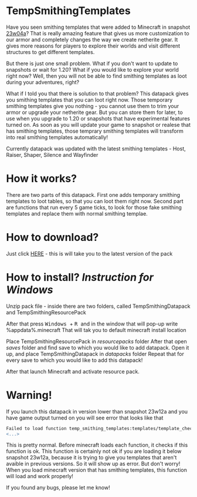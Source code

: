 # TempSmithingTemplates

Have you seen smithing templates that were added to Minecraft in snapshot [23w04a](https://www.minecraft.net/en-us/article/minecraft-snapshot-23w04a)?
That is really amazing feature that gives us more customization to our armor and completely changes the way we create netherite gear.
It gives more reasons for players to explore their worlds and visit different structures to get different templates.

But there is just one small problem.
What if you don't want to update to snapshots or wait for 1.20? What if you would like to explore your world right now?
Well, then you will not be able to find smithing templates as loot during your adventures, right?

What if I told you that there is solution to that problem?
This datapack gives you smithing templates that you can loot right now.
Those temporary smithing templates give you nothing - you cannot use them to trim your armor or upgrade your netherite gear.
But you can store them for later, to use when you upgrade to 1.20 or snapshots that have experimental features turned on.
As soon as you will update your game to snapshot or realese that has smithing templates, those temprary smithing templates will transform into real smithing templates automatically!

Currently datapack was updated with the latest smithing templates - Host, Raiser, Shaper, Silence and Wayfinder

# How it works?
There are two parts of this datapack.
First one adds temporary smithing templates to loot tables, so that you can loot them right now.
Second part are functions that run every 5 game ticks, to look for those fake smithing templates and replace them with normal smithing templae. 

# How to download?
Just click [HERE](https://github.com/MrUb3r/TempSmithing/releases/download/TempSmithingV1.3/TempSmithingV1.3.zip) - this is will take you to the latest version of the pack

# How to install? *Instruction for Windows*
Unzip pack file - inside there are two folders, called TempSmithingDatapack and TempSmithingResourcePack

After that press <kbd> Windows </kbd> +  <kbd> R </kbd> and in the window that will pop-up write %appdata%\.minecraft
That will tak you to default minecraft install location

Place TempSmithingResourcePack in *resourcepacks* folder
After that open *saves* folder and find save to which you would like to add datapack. Open it up, and place TempSmithingDatapack in *datapacks* folder
Repeat that for every save to which you would like to add this datapack!

After that launch Minecraft and activate resource pack.

# Warning!
If you launch this datapack in version lower than snapshot 23w12a and you have game output turned on you will see error that looks like that
```diff
Failed to load function temp_smithing_templates:templates/template_check
<...>
```

This is pretty normal. Before minecraft loads each function, it checks if this function is ok.
This function is certainly not ok if you are loading it below snapshot 23w12a, because it is trying to give you templates that aren't avaible in previous versions. So it will show up as error. But don't worry! When you load minecraft version that has smithing templates, this function will load and work properly!

If you found any bugs, please let me know!

